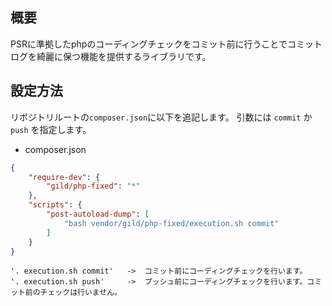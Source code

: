 ## 概要
PSRに準拠したphpのコーディングチェックをコミット前に行うことでコミットログを綺麗に保つ機能を提供するライブラリです。

## 設定方法

リポジトリルートの`composer.json`に以下を追記します。
引数には `commit` か `push` を指定します。

* composer.json
```json
{
    "require-dev": {
        "gild/php-fixed": "*"
    },
    "scripts": {
        "post-autoload-dump": [
            "bash vendor/gild/php-fixed/execution.sh commit"
        ]
    }
}
```

```
'. execution.sh commit'   ->  コミット前にコーディングチェックを行います。
'. execution.sh push'     ->  プッシュ前にコーディングチェックを行います。コミット前のチェックは行いません。
```
